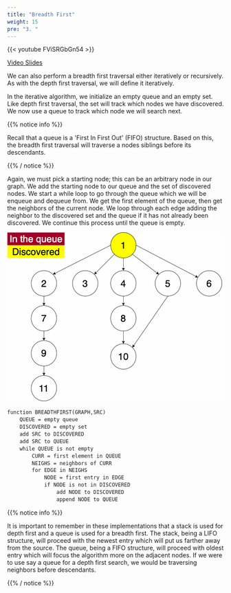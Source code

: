 ```yaml
---
title: "Breadth First"
weight: 15
pre: "3. "
---
```

{{< youtube FViSRGbGn54  >}}

[Video Slides](https://core.cs.ksu.edu/4-cc315/08-graph-traversal/03-graph-traversals-bfs-slides/#/)

We can also perform a breadth first traversal either iteratively or recursively. As with the depth first traversal, we will define it iteratively. 

In the iterative algorithm, we initialize an empty queue and an empty set. Like depth first traversal, the set will track which nodes we have discovered. We now use a queue to track which node we will search next. 

{{% notice info %}}

Recall that a queue is a 'First In First Out' (FIFO) structure. Based on this, the breadth first traversal will traverse a nodes siblings before its descendants.

{{% / notice %}}

Again, we must pick a starting node; this can be an arbitrary node in our graph. We add the starting node to our queue and the set of discovered nodes. We start a while loop to go through the queue which we will be enqueue  and dequeue from. We get the first element of the queue, then get the neighbors of the current node. We loop through each edge adding the neighbor to the discovered set and the queue if it has not already been discovered. We continue this process until the queue is empty. 


![BFS Example GIF](images/8/SEARCH_BFS.gif)


``` tex
function BREADTHFIRST(GRAPH,SRC)
    QUEUE = empty queue
    DISCOVERED = empty set
    add SRC to DISCOVERED
    add SRC to QUEUE
    while QUEUE is not empty
        CURR = first element in QUEUE
        NEIGHS = neighbors of CURR
        for EDGE in NEIGHS
            NODE = first entry in EDGE
            if NODE is not in DISCOVERED
                add NODE to DISCOVERED
                append NODE to QUEUE
```

{{% notice info %}}

It is important to remember in these implementations that a stack is used for depth first and a queue is used for a breadth first. The stack, being a LIFO structure, will proceed with the newest entry which will put us farther away from the source. The queue, being a FIFO structure, will proceed with oldest entry which will focus the algorithm more on the adjacent nodes. If we were to use say a queue for a depth first search, we would be traversing neighbors before descendants. 

{{% / notice %}}


